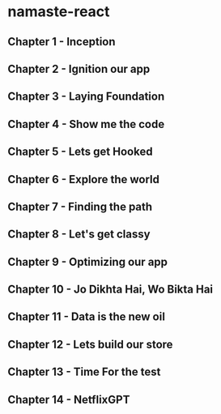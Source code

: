 # namaste-react

## Chapter 1 - Inception

## Chapter 2 - Ignition our app

## Chapter 3 - Laying Foundation

## Chapter 4 - Show me the code

## Chapter 5 - Lets get Hooked

## Chapter 6 - Explore the world

## Chapter 7 - Finding the path

## Chapter 8 - Let's get classy

## Chapter 9 - Optimizing our app

## Chapter 10 - Jo Dikhta Hai, Wo Bikta Hai

## Chapter 11 - Data is the new oil

## Chapter 12 - Lets build our store

## Chapter 13 - Time For the test

## Chapter 14 - NetflixGPT
